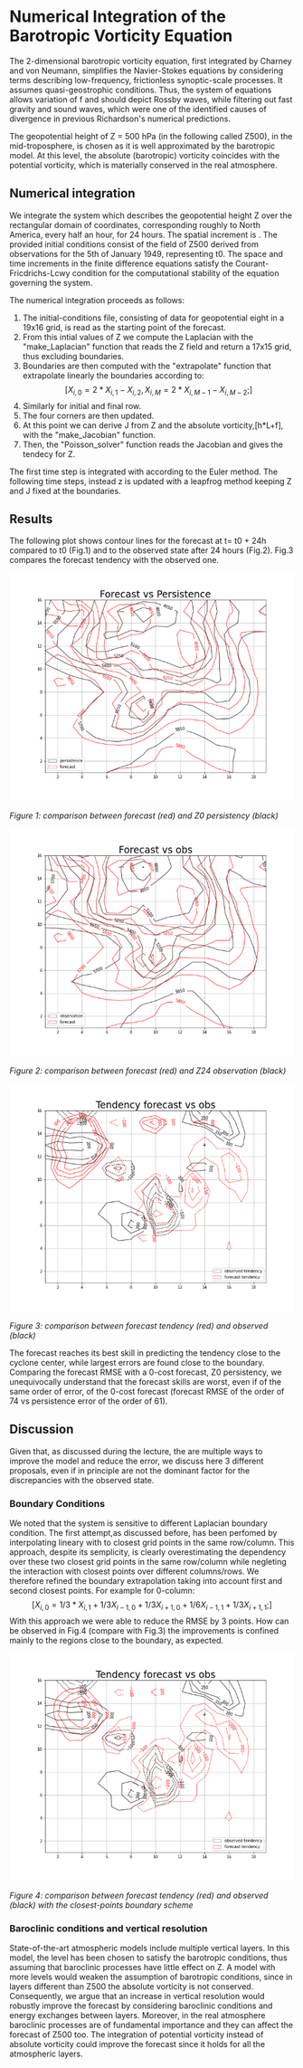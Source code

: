 # Numerical Integration of the Barotropic Vorticity Equation

The 2-dimensional barotropic vorticity equation, first integrated by Charney and von Neumann, simplifies the Navier-Stokes equations by considering terms describing low-frequency, frictionless synoptic-scale processes. It assumes quasi-geostrophic conditions.
Thus, the system of equations allows variation of f and should depict Rossby waves, while filtering out fast gravity and sound waves, which were one of the identified causes of divergence in previous Richardson's numerical predictions. 

The geopotential height of Z = 500 hPa (in the following called Z500), in the mid-troposphere, is chosen as it is well approximated by the barotropic model. At this level, the absolute (barotropic) vorticity coincides with the potential vorticity, which is materially conserved in the real atmosphere. 


## Numerical integration

We integrate the system which describes the geopotential height Z over the rectangular domain of coordinates, corresponding roughly to North America, every half an hour, for 24 hours. The spatial increment is .
The provided initial conditions consist of the field of Z500 derived from observations for the 5th of January 1949, representing t0. The space and time increments in the finite difference equations satisfy the Courant-Fricdrichs-Lcwy condition for the computational stability of the equation governing the system.

The numerical integration proceeds as follows:

1. The initial-conditions file, consisting of data for geopotential eight in a 19x16 grid, is read as the starting point of the forecast.
2. From this intial values of Z we compute the Laplacian with the "make_Laplacian" function that reads the Z field and return a 17x15 grid, thus excluding boundaries.
3. Boundaries are then computed with the "extrapolate" function that extrapolate linearly the boundaries according to:
$$
[X_{i,0}=2*X_{i,1}-X_{i,2} ,
X_{i,M}=2*X_{i,M-1}-X_{i,M-2} ;]
$$ 
4. Similarly for initial and final row.
5. The four corners are then updated.
6. At this point we can derive J from Z and the absolute vorticity,\[h*L+f], with the "make_Jacobian" function.
7. Then, the "Poisson_solver" function reads the Jacobian and gives the tendecy for Z.

The first time step is integrated with according to the Euler method. The following time steps, instead z is updated with a leapfrog method keeping Z and J fixed at the boundaries. 

## Results

The following plot shows contour lines for the forecast at t= t0 + 24h compared to t0 (Fig.1) and to the observed state after 24 hours (Fig.2). Fig.3 compares the forecast tendency with the observed one. 


![Figure 1](forecast.png)

*Figure 1: comparison between forecast (red) and Z0 persistency (black)*

![](analysis.png)

*Figure 2: comparison between forecast (red) and Z24 observation (black)*

![](tendency.png)

*Figure 3: comparison between forecast tendency (red) and observed (black)*

The forecast reaches its best skill in predicting the tendency close to the cyclone center, while largest errors are found close to the boundary.
Comparing the forecast RMSE with a 0-cost forecast, Z0 persistency, we unequivocally understand that the forecast skills are worst, even if of the same order of error, of the 0-cost forecast (forecast RMSE of the order of 74 vs persistence error of the order of 61).

## Discussion
Given that, as discussed during the lecture, the are multiple ways to improve the model and reduce the error, we discuss here 3 different proposals, even if in principle are not the dominant factor for the discrepancies with the observed state.

### Boundary Conditions
We noted that the system is sensitive to different Laplacian boundary condition. The first attempt,as discussed before, has been perfomed by interpolating lineary with to closest grid points in the same row/column. This approach, despite its semplicity, is clearly overestimating the dependency over these two closest grid points in the same row/column while negleting the interaction with closest points over different columns/rows. We therefore refined the boundary extrapolation taking into account first and second closest points. For example for 0-column:
$$ 
[X_{i,0}=1/3*X_{i,1}+1/3X_{i-1,0}+1/3X_{i+1,0} +1/6X_{i-1,1} +1/3X_{i+1,1}  ;]
$$ 
With this approach we were able to reduce the RMSE by 3 points. How can be observed in Fig.4 (compare with Fig.3) the improvements is confined mainly to the regions close to the boundary, as expected.
   
![](tendency1.png) 

*Figure 4: comparison between forecast tendency (red) and observed (black) with the closest-points boundary scheme*

### Baroclinic conditions and vertical resolution

State-of-the-art atmospheric models include multiple vertical layers. In this model, the level has been chosen to satisfy the barotropic conditions, thus assuming that baroclinic processes have little effect on Z. A model with more levels would weaken the assumption of barotropic conditions, since in layers different than Z500 the absolute vorticity is not conserved. Consequently, we argue that an increase in vertical resolution would robustly improve the forecast by considering baroclinic conditions and energy exchanges between layers. 
Moreover, in the real atmosphere baroclinic processes are of fundamental importance and they can affect the forecast of Z500 too.
The integration of potential vorticity instead of absolute vorticity could improve the forecast since it holds for all the atmospheric layers.


